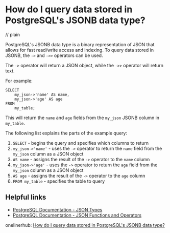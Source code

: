 # How do I query data stored in PostgreSQL's JSONB data type?
// plain

PostgreSQL's JSONB data type is a binary representation of JSON that allows for fast read/write access and indexing. To query data stored in JSONB, the `->` and `->>` operators can be used.

The `->` operator will return a JSON object, while the `->>` operator will return text.

For example:
```
SELECT
    my_json->'name' AS name,
    my_json->'age' AS age
FROM
    my_table;
```
This will return the `name` and `age` fields from the `my_json` JSONB column in `my_table`.

The following list explains the parts of the example query:
1. `SELECT` - begins the query and specifies which columns to return
2. `my_json->'name'` - uses the `->` operator to return the `name` field from the `my_json` column as a JSON object
3. `AS name` - assigns the result of the `->` operator to the `name` column
4. `my_json->'age'` - uses the `->` operator to return the `age` field from the `my_json` column as a JSON object
5. `AS age` - assigns the result of the `->` operator to the `age` column
6. `FROM my_table` - specifies the table to query

## Helpful links
- [PostgreSQL Documentation - JSON Types](https://www.postgresql.org/docs/9.5/datatype-json.html)
- [PostgreSQL Documentation - JSON Functions and Operators](https://www.postgresql.org/docs/9.5/functions-json.html)

onelinerhub: [How do I query data stored in PostgreSQL's JSONB data type?](https://onelinerhub.com/postgresql/how-do-i-query-data-stored-in-postgresql-s-jsonb-data-type)